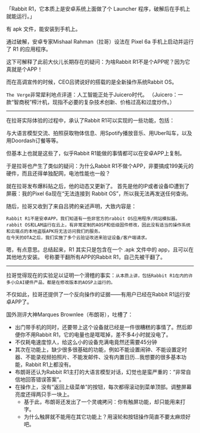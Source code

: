 「Rabbit R1，它本质上是安卓系统上面做了个 Launcher 程序，破解后在手机上就能运行。」

有 apk 文件，能安装到手机上。

通过破解，安卓专家Mishaal Rahman（拉哥）设法在 Pixel 6a 手机上启动并运行了 R1 的应用程序。

这下可解释了此前大伙儿长期存在的疑问：为啥Rabbit R1不是个APP呢？因为它真就是个APP！

而在高调宣传的时候，CEO吕骋说好的搭载的是全新操作系统Rabbit OS。

`The Verge`非常犀利地点评道：人工智能正处于Juicero时代。
（Juicero：一款“智商税”榨汁机，现指不必要的复杂技术创新、价格过高和过度炒作。）

---

在拉哥实际体验的过程中，承认了Rabbit R1可以实现的一些功能，包括：

与大语言模型交流、拍照获取物体信息、用Spotify播放音乐、用Uber叫车，以及用Doordash订餐等等。

但基本上也就是这些了，似乎Rabbit R1能做的事情都可以在安卓APP上复制。

于是拉哥也产生了类似的疑问：为什么Rabbit R1不做个APP，非要搞成199美元的硬件，而且还得单独配网，电池性能也一般？

就在拉哥发布爆料贴之后，他的动态又更新了。
首先是他的IP或者设备ID遭到了屏蔽：我的Pixel 6a现在“无法连接到 Rabbit OS”，所以我无法再发送任何查询。

随后，拉哥又收到了来自吕骋的亲述声明，大致内容是：
```
Rabbit R1不是安卓APP。我们知道有一些非官方的rabbit OS应用程序/网站模拟器。
rabbit OS和LAM运行在云上，有非常定制的AOSP和低级固件修改，因此没有适当的操作系统和云端点的本地盗版APK将无法访问我们的服务。
在今天的OTA之后，我们实施了多个云验证改进来验证设备/客户端请求。
```

嗯，有点意思。总结起来，R1 其实只是包含在一个 .apk 文件中的 app，且可以在其他地方安装。
号称要干翻所有APP的Rabbit R1，自己先被干翻了。

---

拉哥觉得现在的实验足以证明一个滑稽的事实：`从本质上讲，包括Rabbit R1在内的许多小众AI硬件产品，都是在修改版本的AOSP上运行的。`

不仅如此，拉哥还提供了一个反向操作的证据——有用户已经在Rabbit R1运行安卓APP了。

国外测评大神Marques Brownlee（布朗哥），吐槽了：
- 出门带手机的同时，还要带上这个设备就已经是一件很糟糕的事情了。然后即便你不用Rabbit R1，它的电量也是哐哐掉，差不多4小时就没电了。
- 不仅耗电速度惊人，给这么小的设备充满电竟然还需要45分钟
- 其次在功能上，缺少很多很基础的功能，例如不能设置闹钟、不能设置定时器、不能录视频拍照片、不能发邮件、没有内置日历…我想要的很多基本功能，Rabbit R1上都没有。
- 布朗哥还认为Rabbit R1主打的大语言模型对话，幻觉也是蛮严重的：“非常自信地回答错误答案”。
- 在操作上，没有“返回上级菜单”的按钮，每次都得滚动到菜单顶部。调整屏幕亮度还得两只手一块上。
  + 基于此，布朗哥还发出了一个灵魂拷问：你有触屏功能，却只能用来打字。
  + 为什么触屏就不能用在其它功能上？用滚轮和按钮操作简直不要太麻烦好吧。
